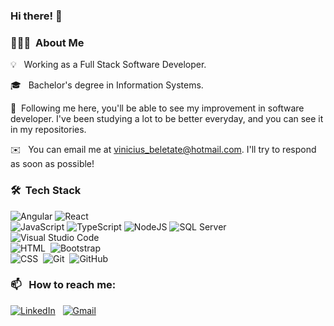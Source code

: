 
### Hi there! 👋

### 👨🏻‍💻 &nbsp;About Me

💡 &nbsp; Working as a Full Stack Software Developer.

🎓 &nbsp; Bachelor's degree in Information Systems.

🌱&nbsp; Following me here, you'll be able to see my improvement in software developer. I've been studying a lot to be better everyday, and you can see it in my repositories.

✉️ &nbsp; You can email me at vinicius_beletate@hotmail.com. I'll try to respond as soon as possible!



### 🛠 &nbsp;Tech Stack


![Angular](https://img.shields.io/badge/Angular-DD0031?style=for-the-badge&logo=angular&logoColor=white)
![React](https://img.shields.io/badge/React-20232A?style=for-the-badge&logo=react&logoColor=61DAFB)<br>
![JavaScript](https://img.shields.io/badge/JavaScript-F7DF1E?style=for-the-badge&logo=javascript&logoColor=black)
![TypeScript](https://img.shields.io/badge/TypeScript-007ACC?style=for-the-badge&logo=typescript&logoColor=white)
![NodeJS](https://img.shields.io/badge/Node.js-43853D?style=for-the-badge&logo=node.js&logoColor=white)
![SQL Server](https://img.shields.io/badge/SQL_Server-CC2927?style=for-the-badge&logo=microsoft-sql-server&logoColor=white)\
![Visual Studio Code](https://img.shields.io/badge/-Visual%20Studio%20Code-05122A?style=flat&logo=visual-studio-code&logoColor=007ACC)&nbsp;<br>
![HTML](https://img.shields.io/badge/-HTML-05122A?style=flat&logo=HTML5)&nbsp;
![Bootstrap](https://img.shields.io/badge/-Bootstrap-05122A?style=flat&logo=bootstrap&logoColor=563D7C)\
![CSS](https://img.shields.io/badge/-CSS-05122A?style=flat&logo=CSS3&logoColor=1572B6)&nbsp;
![Git](https://img.shields.io/badge/-Git-05122A?style=flat&logo=git)&nbsp;
![GitHub](https://img.shields.io/badge/-GitHub-05122A?style=flat&logo=github)&nbsp;
### 📫 &nbsp; How to reach me: 

<a href="https://www.linkedin.com/in/beletate/"><img alt="LinkedIn" src="https://img.shields.io/badge/Linkedin%20-%230077B5.svg?&style=flat&logo=linkedin&logoColor=white"/></a> &nbsp;
<a href="mailto:vbeletate@gmail.com"><img alt="Gmail" src="https://img.shields.io/badge/Gmail-D14836?style=flat&logo=gmail&logoColor=white" /></a> &nbsp;





